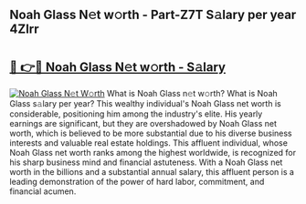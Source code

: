 ## Noah Glass N𝚎t w𝚘rth - Part-Z7T S𝚊lary per year 4ZIrr

# <h2><a href="http://gc0mqw.nevu.top/?p=Noah+Glass">🔗 👉🔴 Noah Glass N𝚎t w𝚘rth - S𝚊lary</a></h2>

[![Noah Glass N𝚎t W𝚘rth](https://i.imgur.com/Oavwk0R.jpeg)](http://gc0mqw.nevu.top/?p=Noah+Glass)
What is Noah Glass n𝚎t w𝚘rth? What is Noah Glass s𝚊lary per year?
This wealthy individual's Noah Glass net worth is considerable, positioning him among the industry's elite. His yearly earnings are significant, but they are overshadowed by Noah Glass net worth, which is believed to be more substantial due to his diverse business interests and valuable real estate holdings. This affluent individual, whose Noah Glass net worth ranks among the highest worldwide, is recognized for his sharp business mind and financial astuteness. With a Noah Glass net worth in the billions and a substantial annual salary, this affluent person is a leading demonstration of the power of hard labor, commitment, and financial acumen.
